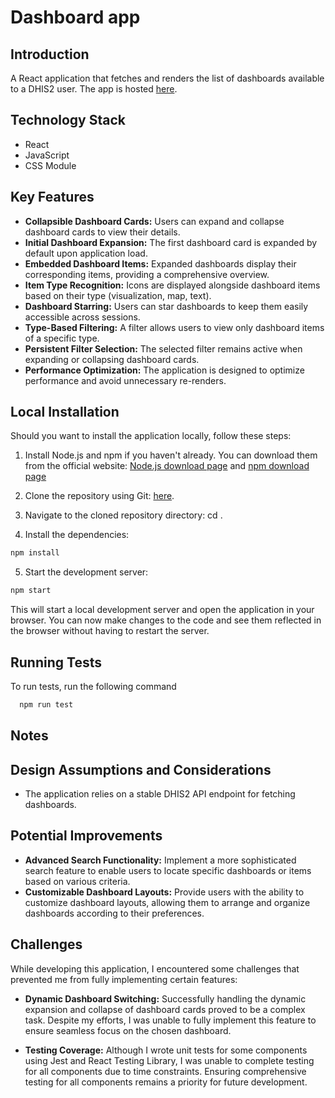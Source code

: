 # Dashboard app

## Introduction

A React application that fetches and renders the list of dashboards available to a DHIS2 user.
The app is hosted [here](https://dashboard-app-ruddy.vercel.app/).

## Technology Stack

- React
- JavaScript
- CSS Module

## Key Features

- **Collapsible Dashboard Cards:** Users can expand and collapse dashboard cards to view their details.
- **Initial Dashboard Expansion:** The first dashboard card is expanded by default upon application load.
- **Embedded Dashboard Items:** Expanded dashboards display their corresponding items, providing a comprehensive overview.
- **Item Type Recognition:** Icons are displayed alongside dashboard items based on their type (visualization, map, text).
- **Dashboard Starring:** Users can star dashboards to keep them easily accessible across sessions.
- **Type-Based Filtering:** A filter allows users to view only dashboard items of a specific type.
- **Persistent Filter Selection:** The selected filter remains active when expanding or collapsing dashboard cards.
- **Performance Optimization:** The application is designed to optimize performance and avoid unnecessary re-renders.

## Local Installation

Should you want to install the application locally, follow these steps:

1. Install Node.js and npm if you haven't already. You can download them from the official website: [Node.js download page](https://nodejs.org/en/download/) and [npm download page](https://www.npmjs.com/get-npm)

2. Clone the repository using Git:
   [here](https://github.com/maritimdaniel/dashboard-app).

3. Navigate to the cloned repository directory:
   cd <cloned repository directory>.

4. Install the dependencies:

```sh
npm install
```

5. Start the development server:

```sh
npm start
```

This will start a local development server and open the application in your browser. You can now make changes to the code and see them reflected in the browser without having to restart the server.

## Running Tests

To run tests, run the following command

```bash
  npm run test
```

## Notes

## Design Assumptions and Considerations

- The application relies on a stable DHIS2 API endpoint for fetching dashboards.

## Potential Improvements

- **Advanced Search Functionality:** Implement a more sophisticated search feature to enable users to locate specific dashboards or items based on various criteria.
- **Customizable Dashboard Layouts:** Provide users with the ability to customize dashboard layouts, allowing them to arrange and organize dashboards according to their preferences.

## Challenges

While developing this application, I encountered some challenges that prevented me from fully implementing certain features:

- **Dynamic Dashboard Switching:** Successfully handling the dynamic expansion and collapse of dashboard cards proved to be a complex task. Despite my efforts, I was unable to fully implement this feature to ensure seamless focus on the chosen dashboard.

- **Testing Coverage:** Although I wrote unit tests for some components using Jest and React Testing Library, I was unable to complete testing for all components due to time constraints. Ensuring comprehensive testing for all components remains a priority for future development.
